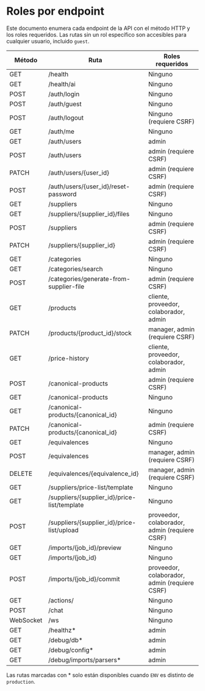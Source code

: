 # Roles por endpoint

Este documento enumera cada endpoint de la API con el método HTTP y los roles requeridos.
Las rutas sin un rol específico son accesibles para cualquier usuario, incluido `guest`.

| Método | Ruta | Roles requeridos |
|--------|------|------------------|
| GET | /health | Ninguno |
| GET | /health/ai | Ninguno |
| POST | /auth/login | Ninguno |
| POST | /auth/guest | Ninguno |
| POST | /auth/logout | Ninguno (requiere CSRF) |
| GET | /auth/me | Ninguno |
| GET | /auth/users | admin |
| POST | /auth/users | admin (requiere CSRF) |
| PATCH | /auth/users/{user_id} | admin (requiere CSRF) |
| POST | /auth/users/{user_id}/reset-password | admin (requiere CSRF) |
| GET | /suppliers | Ninguno |
| GET | /suppliers/{supplier_id}/files | Ninguno |
| POST | /suppliers | admin (requiere CSRF) |
| PATCH | /suppliers/{supplier_id} | admin (requiere CSRF) |
| GET | /categories | Ninguno |
| GET | /categories/search | Ninguno |
| POST | /categories/generate-from-supplier-file | admin (requiere CSRF) |
| GET | /products | cliente, proveedor, colaborador, admin |
| PATCH | /products/{product_id}/stock | manager, admin (requiere CSRF) |
| GET | /price-history | cliente, proveedor, colaborador, admin |
| POST | /canonical-products | admin (requiere CSRF) |
| GET | /canonical-products | Ninguno |
| GET | /canonical-products/{canonical_id} | Ninguno |
| PATCH | /canonical-products/{canonical_id} | admin (requiere CSRF) |
| GET | /equivalences | Ninguno |
| POST | /equivalences | manager, admin (requiere CSRF) |
| DELETE | /equivalences/{equivalence_id} | manager, admin (requiere CSRF) |
| GET | /suppliers/price-list/template | Ninguno |
| GET | /suppliers/{supplier_id}/price-list/template | Ninguno |
| POST | /suppliers/{supplier_id}/price-list/upload | proveedor, colaborador, admin (requiere CSRF) |
| GET | /imports/{job_id}/preview | Ninguno |
| GET | /imports/{job_id} | Ninguno |
| POST | /imports/{job_id}/commit | proveedor, colaborador, admin (requiere CSRF) |
| GET | /actions/ | Ninguno |
| POST | /chat | Ninguno |
| WebSocket | /ws | Ninguno |
| GET | /healthz* | admin |
| GET | /debug/db* | admin |
| GET | /debug/config* | admin |
| GET | /debug/imports/parsers* | admin |

Las rutas marcadas con * solo están disponibles cuando `ENV` es distinto de `production`.
